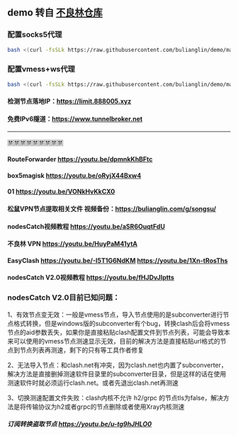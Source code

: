 ## demo 转自 [不良林仓库](https://github.com/bulianglin/demo)



### 配置socks5代理

```bash
bash <(curl -fsSLk https://raw.githubusercontent.com/bulianglin/demo/main/xrayL.sh) socks
```

### 配置vmess+ws代理

```bash
bash <(curl -fsSLk https://raw.githubusercontent.com/bulianglin/demo/main/xrayL.sh) vmess
```

#### 检测节点落地IP：https://limit.888005.xyz

#### 免费IPv6隧道：https://www.tunnelbroker.net

***

:u7981::u7981::u7981::u7981::u7981::u7981::u7981::u7981::u7981:

#### RouteForwarder https://youtu.be/dpmnkKhBFtc

#### box5magisk https://youtu.be/oRyjX44Bxw4

#### 01 https://youtu.be/VONkHvKkCX0

#### 松鼠VPN节点提取相关文件 视频备份：https://bulianglin.com/g/songsu/

#### nodesCatch视频教程 https://youtu.be/aSR6OuqtFdU

#### 不良林 VPN https://youtu.be/HuyPaM41ytA

#### EasyClash https://youtu.be/-I5T1G6NdKM https://youtu.be/1Xn-tRosThs

#### nodesCatch V2.0视频教程 https://youtu.be/fHJDvJIptts

### nodesCatch V2.0目前已知问题：

1、有效节点变无效：一般是vmess节点，导入节点使用的是subconverter进行节点格式转换，但是windows版的subconverter有个bug，转换clash后会将vmess节点的aid参数丢失，如果你是直接粘贴clash配置文件到节点列表，可能会导致本来可以使用的vmess节点测速显示无效，目前的解决方法是直接粘贴url格式的节点到节点列表再测速，剩下的只有等工具作者修复

2、无法导入节点：和clash.net有冲突，因为clash.net也内置了subconverter，解决方法是直接删掉测速软件目录里的subconverter目录，但是这样的话在使用测速软件时就必须运行clash.net。或者先退出clash.net再测速

3、切换测速配置文件失败：clash内核不允许 h2/grpc 的节点tls为false，解决方法是将传输协议为h2或者grpc的节点删除或者使用Xray内核测速

##### 订阅转换盗取节点 https://youtu.be/u-tg9hJHLO0

